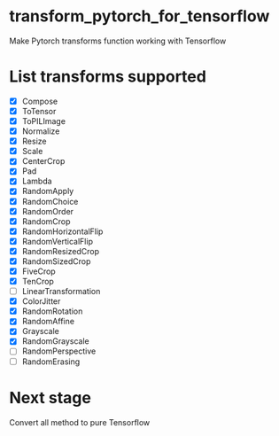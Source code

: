 # transform_pytorch_for_tensorflow
Make Pytorch transforms function working with Tensorflow

# List transforms supported
- [x] Compose
- [x] ToTensor
- [x] ToPILImage
- [x] Normalize
- [x] Resize
- [x] Scale
- [x] CenterCrop
- [x] Pad
- [x] Lambda
- [x] RandomApply
- [x] RandomChoice
- [x] RandomOrder
- [x] RandomCrop
- [x] RandomHorizontalFlip
- [x] RandomVerticalFlip
- [x] RandomResizedCrop
- [x] RandomSizedCrop
- [x] FiveCrop
- [x] TenCrop
- [ ] LinearTransformation
- [x] ColorJitter
- [x] RandomRotation
- [x] RandomAffine
- [x] Grayscale
- [x] RandomGrayscale
- [ ] RandomPerspective
- [ ] RandomErasing

# Next stage
Convert all method to pure Tensorflow
